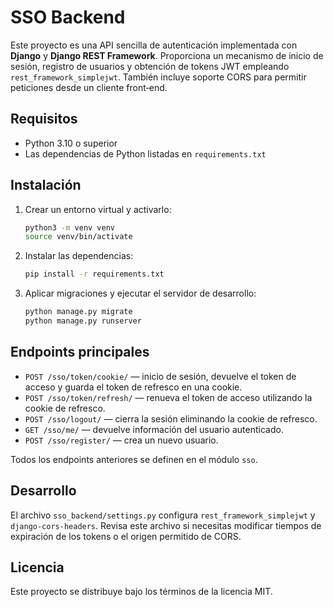 # SSO Backend

Este proyecto es una API sencilla de autenticación implementada con **Django** y **Django REST Framework**. Proporciona un mecanismo de inicio de sesión, registro de usuarios y obtención de tokens JWT empleando `rest_framework_simplejwt`. También incluye soporte CORS para permitir peticiones desde un cliente front‑end.

## Requisitos

- Python 3.10 o superior
- Las dependencias de Python listadas en `requirements.txt`

## Instalación

1. Crear un entorno virtual y activarlo:

   ```bash
   python3 -m venv venv
   source venv/bin/activate
   ```

2. Instalar las dependencias:

   ```bash
   pip install -r requirements.txt
   ```

3. Aplicar migraciones y ejecutar el servidor de desarrollo:

   ```bash
   python manage.py migrate
   python manage.py runserver
   ```

## Endpoints principales

- `POST /sso/token/cookie/` — inicio de sesión, devuelve el token de acceso y guarda el token de refresco en una cookie.
- `POST /sso/token/refresh/` — renueva el token de acceso utilizando la cookie de refresco.
- `POST /sso/logout/` — cierra la sesión eliminando la cookie de refresco.
- `GET /sso/me/` — devuelve información del usuario autenticado.
- `POST /sso/register/` — crea un nuevo usuario.

Todos los endpoints anteriores se definen en el módulo `sso`.

## Desarrollo

El archivo `sso_backend/settings.py` configura `rest_framework_simplejwt` y `django-cors-headers`. Revisa este archivo si necesitas modificar tiempos de expiración de los tokens o el origen permitido de CORS.

## Licencia

Este proyecto se distribuye bajo los términos de la licencia MIT.
